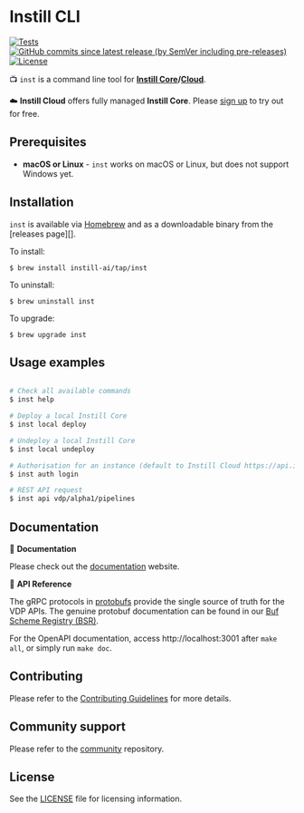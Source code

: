 # Instill CLI

[![Tests](https://github.com/instill-ai/cli/actions/workflows/go.yml/badge.svg?branch=main&event=push)](https://github.com/instill-ai/cli/actions/workflows/go.yml)
[![GitHub commits since latest release (by SemVer including pre-releases)](https://img.shields.io/github/release/instill-ai/cli.svg?include_prereleases&label=Release&color=lightblue)](https://github.com/instill-ai/cli/releases/latest)
[![License](https://img.shields.io/github/license/instill-ai/cli.svg?color=lightblue&label=License)](./License.md)


📺 `inst` is a command line tool for **[Instill Core](https://github.com/instill-ai/community#instill-core)/[Cloud](https://github.com/instill-ai/community#instill-cloud)**.

☁️ **Instill Cloud** offers fully managed **Instill Core**. Please [sign up](https://console.instill.tech) to try out for free.

## Prerequisites

- **macOS or Linux** - `inst` works on macOS or Linux, but does not support Windows yet.


## Installation

`inst` is available via [Homebrew](https://brew.sh) and as a downloadable binary from the [releases page][].

To install:
```
$ brew install instill-ai/tap/inst
```

To uninstall:
```
$ brew uninstall inst
```

To upgrade:
```
$ brew upgrade inst
```

## Usage examples

```bash

# Check all available commands
$ inst help

# Deploy a local Instill Core
$ inst local deploy

# Undeploy a local Instill Core
$ inst local undeploy

# Authorisation for an instance (default to Instill Cloud https://api.instill.tech)
$ inst auth login

# REST API request
$ inst api vdp/alpha1/pipelines
```

## Documentation

📔 **Documentation**

 Please check out the [documentation](https://www.instill.tech/docs?utm_source=github&utm_medium=banner&utm_campaign=vdp_readme) website.

📘 **API Reference**

The gRPC protocols in [protobufs](https://github.com/instill-ai/protobufs) provide the single source of truth for the VDP APIs. The genuine protobuf documentation can be found in our [Buf Scheme Registry (BSR)](https://buf.build/instill-ai/protobufs).

For the OpenAPI documentation, access http://localhost:3001 after `make all`, or simply run `make doc`.

## Contributing

Please refer to the [Contributing Guidelines](./.github/CONTRIBUTING.md) for more details.

## Community support

Please refer to the [community](https://github.com/instill-ai/community) repository.

## License

See the [LICENSE](./LICENSE) file for licensing information.
